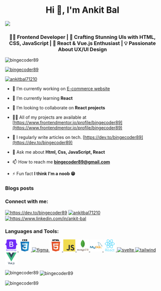 <h1 align="center">Hi 👋, I'm Ankit Bal</h1>
<img src="https://camo.githubusercontent.com/7de37139d0b4c1ce40865e799b446c0e963a3dd8fb68d239707237c40604fa3d/68747470733a2f2f63646e2e6472696262626c652e636f6d2f75736572732f3733303730332f73637265656e73686f74732f363538313234332f6176656e746f2e676966"></img>

<h3 align="center">👨‍💻 Frontend Developer | 🎨 Crafting Stunning UIs with HTML, CSS, JavaScript | 🚀 React & Vue.js Enthusiast | 💡 Passionate About UX/UI Design</h3>

<p align="left"> <img src="https://komarev.com/ghpvc/?username=bingecoder89&label=Profile%20views&color=0e75b6&style=flat" alt="bingecoder89" /> </p>

<p align="left"> <a href="https://github.com/ryo-ma/github-profile-trophy"><img src="https://github-profile-trophy.vercel.app/?username=bingecoder89" alt="bingecoder89" /></a> </p>

<p align="left"> <a href="https://twitter.com/ankitbal71210" target="blank"><img src="https://img.shields.io/twitter/follow/ankitbal71210?logo=twitter&style=for-the-badge" alt="ankitbal71210" /></a> </p>

- 🔭 I’m currently working on [E-commerce website](https://bingecoder89.github.io/ecommerce-product-page/)

- 🌱 I’m currently learning **React**

- 👯 I’m looking to collaborate on **React projects**

- 👨‍💻 All of my projects are available at [https://www.frontendmentor.io/profile/bingecoder89](https://www.frontendmentor.io/profile/bingecoder89)

- 📝 I regularly write articles on tech. [https://dev.to/bingecoder89](https://dev.to/bingecoder89)

- 💬 Ask me about **Html, Css, JavaScript, React**

- 📫 How to reach me **bingecoder89@gmail.com**

- ⚡ Fun fact **I think I'm a noob 😁**

### Blogs posts
<!-- BLOG-POST-LIST:START -->
<!-- BLOG-POST-LIST:END -->

<h3 align="left">Connect with me:</h3>
<p align="left">
<a href="https://dev.to/https://dev.to/bingecoder89" target="blank"><img align="center" src="https://raw.githubusercontent.com/rahuldkjain/github-profile-readme-generator/master/src/images/icons/Social/devto.svg" alt="https://dev.to/bingecoder89" height="30" width="40" /></a>
<a href="https://twitter.com/ankitbal71210" target="blank"><img align="center" src="https://raw.githubusercontent.com/rahuldkjain/github-profile-readme-generator/master/src/images/icons/Social/twitter.svg" alt="ankitbal71210" height="30" width="40" /></a>
<a href="https://linkedin.com/in/https://www.linkedin.com/in/ankit-bal" target="blank"><img align="center" src="https://raw.githubusercontent.com/rahuldkjain/github-profile-readme-generator/master/src/images/icons/Social/linked-in-alt.svg" alt="https://www.linkedin.com/in/ankit-bal" height="30" width="40" /></a>
</p>

<h3 align="left">Languages and Tools:</h3>
<p align="left"> <a href="https://getbootstrap.com" target="_blank" rel="noreferrer"> <img src="https://raw.githubusercontent.com/devicons/devicon/master/icons/bootstrap/bootstrap-plain-wordmark.svg" alt="bootstrap" width="40" height="40"/> </a> <a href="https://www.w3schools.com/css/" target="_blank" rel="noreferrer"> <img src="https://raw.githubusercontent.com/devicons/devicon/master/icons/css3/css3-original-wordmark.svg" alt="css3" width="40" height="40"/> </a> <a href="https://www.figma.com/" target="_blank" rel="noreferrer"> <img src="https://www.vectorlogo.zone/logos/figma/figma-icon.svg" alt="figma" width="40" height="40"/> </a> <a href="https://www.w3.org/html/" target="_blank" rel="noreferrer"> <img src="https://raw.githubusercontent.com/devicons/devicon/master/icons/html5/html5-original-wordmark.svg" alt="html5" width="40" height="40"/> </a> <a href="https://developer.mozilla.org/en-US/docs/Web/JavaScript" target="_blank" rel="noreferrer"> <img src="https://raw.githubusercontent.com/devicons/devicon/master/icons/javascript/javascript-original.svg" alt="javascript" width="40" height="40"/> </a> <a href="https://www.mongodb.com/" target="_blank" rel="noreferrer"> <img src="https://raw.githubusercontent.com/devicons/devicon/master/icons/mongodb/mongodb-original-wordmark.svg" alt="mongodb" width="40" height="40"/> </a> <a href="https://www.mysql.com/" target="_blank" rel="noreferrer"> <img src="https://raw.githubusercontent.com/devicons/devicon/master/icons/mysql/mysql-original-wordmark.svg" alt="mysql" width="40" height="40"/> </a> <a href="https://reactjs.org/" target="_blank" rel="noreferrer"> <img src="https://raw.githubusercontent.com/devicons/devicon/master/icons/react/react-original-wordmark.svg" alt="react" width="40" height="40"/> </a> <a href="https://svelte.dev" target="_blank" rel="noreferrer"> <img src="https://upload.wikimedia.org/wikipedia/commons/1/1b/Svelte_Logo.svg" alt="svelte" width="40" height="40"/> </a> <a href="https://tailwindcss.com/" target="_blank" rel="noreferrer"> <img src="https://www.vectorlogo.zone/logos/tailwindcss/tailwindcss-icon.svg" alt="tailwind" width="40" height="40"/> </a> <a href="https://vuejs.org/" target="_blank" rel="noreferrer"> <img src="https://raw.githubusercontent.com/devicons/devicon/master/icons/vuejs/vuejs-original-wordmark.svg" alt="vuejs" width="40" height="40"/> </a> </p>

<p><img align="left" src="https://github-readme-stats.vercel.app/api/top-langs?username=bingecoder89&show_icons=true&locale=en&layout=compact" alt="bingecoder89" /></p>

<p>&nbsp;<img align="center" src="https://github-readme-stats.vercel.app/api?username=bingecoder89&show_icons=true&locale=en" alt="bingecoder89" /></p>

<p><img align="center" src="https://github-readme-streak-stats.herokuapp.com/?user=bingecoder89&" alt="bingecoder89" /></p>
